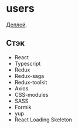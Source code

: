 # users

[Деплой](https://dk-users.netlify.app/).

## Стэк

* React
* Typescript
* Redux
* Redux-saga
* Redux-toolkit
* Axios
* CSS-modules
* SASS
* Formik
* yup
* React Loading Skeleton
